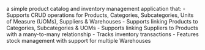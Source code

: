 a simple product catalog and inventory management application that:
    - Supports CRUD operations for Products, Categories, Subcategories, Units of Measure (UOMs), Suppliers & Warehouses 
    - Supports linking Products to Categories, Subcategories & UOMs
    - Supports linking Suppliers to Products with a many-to-many relationship
    - Tracks inventory transactions
    - Features stock management with support for multiple Warehouses
